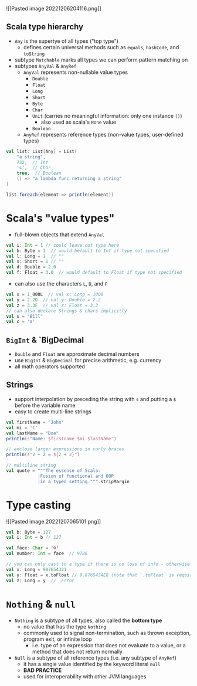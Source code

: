 ![[Pasted image 20221206204116.png]]

## Scala type hierarchy
- `Any` is the supertye of all types ("top type")
	- defines certain universal methods such as `equals`, `hashCode`, and `toString`
- subtype `Matchable` marks all types we can perform pattern matching on
- subtypes `AnyVal` & `AnyRef`
	- `AnyVal` represents non-nullable value types
		- `Double`
		- `Float`
		- `Long`
		- `Short`
		- `Byte`
		- `Char`
		- `Unit` (carries no meaningful information: only one instance  `()`)
			- also used as scala's `None` value
		- `Boolean`
	- `AnyRef` represents reference types (non-value types, user-defined types)

```scala
val list: List[Any] = List(
	"a string",
	732,  // Int
	'c',  // Char
	true,  // Boolean
	() => "a lambda func returning a string"
)

list.foreach(element => println(element))
```

# Scala's "value types"
- full-blown objects that extend `AnyVal`
```scala
val i: Int = 1 // could leave out type here
val b: Byte = 1  // would befault to Int if type not specified
val l: Long = 1  // ""
val s: Short = 1 // ""
val d: Double = 2.0
val f: Float = 3.0  // would default to Float if type not specified
```
- can also use the characters `L`, `D`, and `F`
```scala
val x = 1_000L  // val x: Long = 1000
val y = 2.2D  // val y: Double = 2.2
val z = 3.3F  // val z: Float = 3.3
// can also declare Strings & chars implicitly
val s = "Bill"
val c = 'a'
```

## `BigInt` & `BigDecimal
- `Double` and `Float` are approximate decimal numbers
- use `BigInt` & `BigDecimal` for precise arithmetic, e.g. currency
- all math operators supported

## Strings
- support interpolation by preceding the string with `s` and putting a `$` before the variable name
- easy to create multi-line strings
```scala
val firstName = "John"
val mi = 'C'
val lastName = "Doe"
println(s"Name: $firstname $mi $lastName")

// enclose larger expressions in curly braces
println(s"2 + 2 = ${2 + 2}")

// multiline string
val quote = """The essense of Scala:
			|Fusion of functional and OOP
			|in a typed setting.""".stripMargin
```

# Type casting
![[Pasted image 20221207065101.png]]
```scala
val b: Byte = 127
val i: Int = b // 127

val face: Char = '☺'
val number: Int = face  // 9786

// you can only cast to a type if there is no loss of info - otherwise need to be explicit
val x: Long = 987654321
val y: Float = x.toFloat // 9.8765434E8 (note that `.toFloat` is required because the cast
val z: Long = y  //  Error
```

# `Nothing` & `null`
- `Nothing` is a subtype of all types, also called the **bottom type**
	- no value that has the type `Nothing`
	- commonly used to signal non-termination, such as thrown exception, program exit, or infinite loop
		- i.e. type of an expression that does not evaluate to a value, or a method that does not return normally
- `Null` is a subtype of all reference types (i.e. any subtype of `AnyRef`)
	- it has a single value identified by the keyword literal `null`
	- **BAD PRACTICE**
	- used for interoperability with other JVM languages